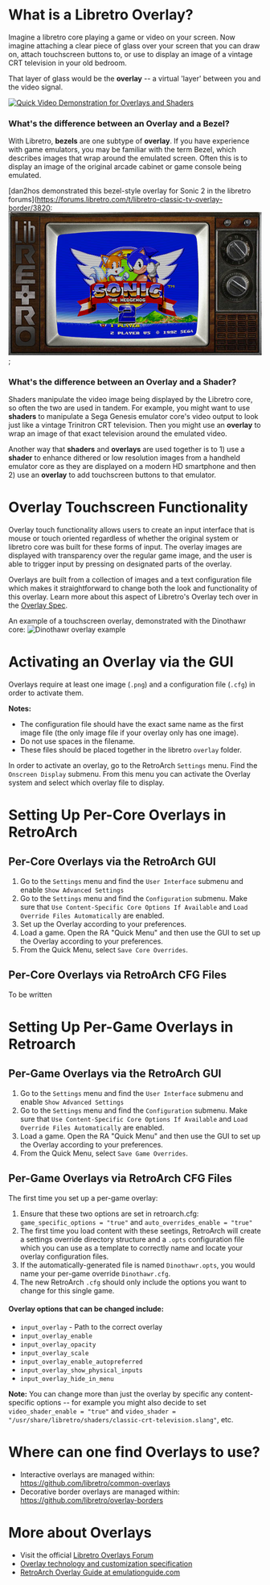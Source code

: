# What is a Libretro Overlay?

Imagine a libretro core playing a game or video on your screen. Now imagine attaching a clear piece of glass over your screen that you can draw on, attach touchscreen buttons to, or use to display an image of a vintage CRT television in your old bedroom.

That layer of glass would be the **overlay** -- a virtual 'layer' between you and the video signal.

[![Quick Video Demonstration for Overlays and Shaders](http://img.youtube.com/vi/bRNbA-4wuSc/0.jpg)](http://www.youtube.com/watch?v=bRNbA-4wuSc)

### What's the difference between an Overlay and a Bezel?

With Libretro, **bezels** are one subtype of **overlay**. If you have experience with game emulators, you may be familiar with the term Bezel, which describes images that wrap around the emulated screen. Often this is to display an image of the original arcade cabinet or game console being emulated.

[dan2hos demonstrated this bezel-style overlay for Sonic 2 in the libretro forums](https://forums.libretro.com/t/libretro-classic-tv-overlay-border/3820:
![Bezel overlay](../image/guides/overlay-customaspectexample.jpg "Bezel-style overlay example with Sonic 2");

### What's the difference between an Overlay and a Shader?

Shaders manipulate the video image being displayed by the Libretro core, so often the two are used in tandem. For example, you might want to use **shaders** to manipulate a Sega Genesis emulator core's video output to look just like a vintage Trinitron CRT television. Then you might use an **overlay** to wrap an image of that exact television around the emulated video.

Another way that **shaders** and **overlays** are used together is to 1) use a **shader** to enhance dithered or low resolution images from a handheld emulator core as they are displayed on a modern HD smartphone and then 2) use an **overlay** to add touchscreen buttons to that emulator.

# Overlay Touchscreen Functionality

Overlay touch functionality allows users to create an input interface that is mouse or touch oriented regardless of whether the original system or libretro core was built for these forms of input. The overlay images are displayed with transparency over the regular game image, and the user is able to trigger input by pressing on designated parts of the overlay.

Overlays are built from a collection of images and a text configuration file which makes it straightforward to change both the look and functionality of this overlay. Learn more about this aspect of Libretro's Overlay tech over in the [Overlay Spec](../specs/overlay.md).

An example of a touchscreen overlay, demonstrated with the Dinothawr core:
![Dinothawr overlay example](https://wiki.libretro.com/images/5/5c/Retroarch-dinothawr-overlay.jpg "Dinothawr overlay example")

# Activating an Overlay via the GUI

Overlays require at least one image (`.png`) and a configuration file (`.cfg`) in order to activate them.

**Notes:**
- The configuration file should have the exact same name as the first image file (the only image file if your overlay only has one image).
- Do not use spaces in the filename.
- These files should be placed together in the libretro `overlay` folder.

In order to activate an overlay, go to the RetroArch `Settings` menu. Find the `Onscreen Display` submenu. From this menu you can activate the Overlay system and select which overlay file to display.

# Setting Up Per-Core Overlays in RetroArch

## Per-Core Overlays via the RetroArch GUI

1. Go to the `Settings` menu and find the `User Interface` submenu and enable `Show Advanced Settings`
2. Go to the `Settings` menu and find the `Configuration` submenu. Make sure that `Use Content-Specific Core Options If Available` and `Load Override Files Automatically` are enabled.
3. Set up the Overlay according to your preferences.
3. Load a game. Open the RA "Quick Menu" and then use the GUI to set up the Overlay according to your preferences.
4. From the Quick Menu, select `Save Core Overrides`.

## Per-Core Overlays via RetroArch CFG Files

To be written

# Setting Up Per-Game Overlays in Retroarch

## Per-Game Overlays via the RetroArch GUI

1. Go to the `Settings` menu and find the `User Interface` submenu and enable `Show Advanced Settings`
2. Go to the `Settings` menu and find the `Configuration` submenu. Make sure that `Use Content-Specific Core Options If Available` and `Load Override Files Automatically` are enabled.
3. Load a game. Open the RA "Quick Menu" and then use the GUI to set up the Overlay according to your preferences.
4. From the Quick Menu, select `Save Game Overrides`.

## Per-Game Overlays via RetroArch CFG Files

The first time you set up a per-game overlay:
1. Ensure that these two options are set in retroarch.cfg: `game_specific_options = "true"` and `auto_overrides_enable = "true"`
2. The first time you load content with these seetings, RetroArch will create a settings override directory structure and a `.opts` configuration file which you can use as a template to correctly name and locate your overlay configuration files. 
3. If the automatically-generated file is named `Dinothawr.opts`, you would name your per-game override `Dinothawr.cfg`.
3. The new RetroArch `.cfg` should only include the options you want to change for this single game.

#### Overlay options that can be changed include:
- `input_overlay` - Path to the correct overlay
- `input_overlay_enable`
- `input_overlay_opacity`
- `input_overlay_scale`
- `input_overlay_enable_autopreferred`
- `input_overlay_show_physical_inputs`
- `input_overlay_hide_in_menu`

**Note:** You can change more than just the overlay by specific any content-specific options -- for example you might also decide to set `video_shader_enable = "true"` and `video_shader = "/usr/share/libretro/shaders/classic-crt-television.slang"`, etc.

# Where can one find Overlays to use?

- Interactive overlays are managed within: https://github.com/libretro/common-overlays
- Decorative border overlays are managed within: https://github.com/libretro/overlay-borders

# More about Overlays

- Visit the official [Libretro Overlays Forum](https://forums.libretro.com/c/retroarch-additions/retroarch-overlays)
- [Overlay technology and customization specification](../specs/overlay.md)
- [RetroArch Overlay Guide at emulationguide.com](http://emulationguide.com/retroarch-overlays)

